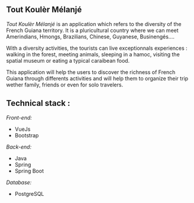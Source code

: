 **Tout Koulèr Mélanjé**
---

_Tout Koulèr Mélanjé_ is an application which refers to the diversity of the French Guiana territory.
It is a pluricultural country where we can meet Amerindians, Hmongs, Brazilians, Chinese, Guyanese, Businengés….

With a diversity activities, the tourists can live exceptionnals experiences : walking in the forest, meeting animals, sleeping in a hamoc, visiting the spatial museum or eating a typical caraibean food.

This application will help the users to discover the richness of French Guiana through differents activities and will help them to organize their trip wether family, friends or even for solo travelers.

**Technical stack** : 
---

_Front-end:_
- VueJs
- Bootstrap

_Back-end:_
- Java
- Spring
- Spring Boot

_Database:_
- PostgreSQL
